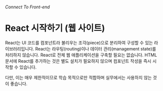 ###### Connect To Front-end

# React 시작하기 (웹 사이트)

React는 UI 코드를 컴포넌트라 불리우는 조각(piece)으로 분리하여 구성할 수 있는 라이브러리입니다. React는 라우팅(routing)이나 데이터 관리(management state)를 처리하지 않습니다. React로 전체 웹 애플리케이션을 구축할 필요는 없습니다. HTML 문서에 React를 추가하는 것은 별도 설치가 필요하지 않으며 컴포넌트 작성을 즉시 시작할 수 있습니다.

다만, 이는 매우 제한적이므로 학습 목적으로만 적합하며 실무에서는 사용하지 않는 것이 좋습니다.
